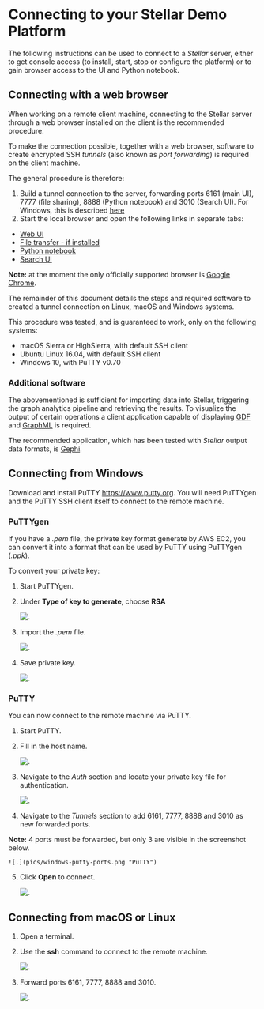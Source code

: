 # Connecting to your Stellar Demo Platform

The following instructions can be used  to connect to a _Stellar_ server, either
to get console access (to install, start,  stop or configure the platform) or to
gain browser access to the UI and Python notebook.

## Connecting with a web browser

When working on a remote client machine, connecting to the Stellar server through 
a web browser installed on the client is the recommended procedure.

To make  the connection  possible, together  with a web  browser, software to
create encrypted SSH _tunnels_ (also known  as _port forwarding_) is required on
the client machine. 

The general procedure is therefore:

1. Build  a tunnel connection  to the server,  forwarding ports 6161  (main UI),
   7777 (file sharing), 8888 (Python notebook) and 3010 (Search UI). For Windows, this is described [here](./remote.md#connecting-from-windows)
2. Start the local browser and open the following links in separate tabs:
  * [Web UI](http://127.0.0.1:6161)
  * [File transfer - if installed](http://127.0.0.1:7777)
  * [Python notebook](http://127.0.0.1:8888)
  * [Search UI](http://127.0.0.1:3010)

__Note:__ at the moment the only officially supported browser is [Google
Chrome](https://www.google.com/chrome/).

The  remainder of  this  document details  the steps  and  required software  to
created a tunnel connection on Linux, macOS and Windows systems.

This procedure was tested, and is guaranteed to work, only on the following systems:

- macOS Sierra or HighSierra, with default SSH client
- Ubuntu Linux 16.04, with default SSH client
- Windows 10, with PuTTY v0.70

### Additional software

The abovementioned is sufficient for importing data into Stellar, triggering the
graph analytics pipeline and retrieving the results.  To visualize the output of
certain operations a client application capable of displaying
[GDF](https://gephi.org/users/supported-graph-formats/gdf-format/) and
[GraphML](https://gephi.org/users/supported-graph-formats/graphml-format/) is
required.

The recommended  application, which has  been tested with _Stellar_  output data
formats, is [Gephi](https://gephi.org).

## Connecting from Windows 

Download and install PuTTY <https://www.putty.org>. You will need PuTTYgen and the PuTTY SSH client itself to connect to the remote machine.

### PuTTYgen

If you have a _.pem_ file, the private key format generate by AWS EC2, you can convert it into a format that can be used by PuTTY using PuTTYgen (_.ppk_). 

To convert your private key:

1. Start PuTTYgen.
2. Under **Type of key to generate**, choose **RSA** 

    ![.](pics/windows-puttygen-rsa.png "PuTTYgen")

3. Import the _.pem_ file.

    ![.](pics/windows-puttygen-import.png "PuTTYgen")

4. Save private key.

    ![.](pics/windows-puttygen-save.png "PuTTYgen")

### PuTTY

You can now connect to the remote machine via PuTTY.

1. Start PuTTY.
2. Fill in the host name.

    ![.](pics/windows-putty-host.png "PuTTY")

3. Navigate to the _Auth_ section and locate your private key file for authentication.

    ![.](pics/windows-putty-auth.png "PuTTY")

4. Navigate to the _Tunnels_ section to add 6161, 7777, 8888 and 3010 as new forwarded ports.

__Note:__ 4 ports must be forwarded, but only 3 are visible in the screenshot below.

    ![.](pics/windows-putty-ports.png "PuTTY")

5. Click **Open** to connect.

    ![.](pics/windows-ssh-success.png "Success")


## Connecting from macOS or Linux

1. Open a terminal.

2. Use the **ssh** command to connect to the remote machine.

    ![.](pics/macOS-ssh-success.png "Success")

3. Forward ports 6161, 7777, 8888 and 3010.

    ![.](pics/macOS-ssh-ports.png "Ports")

